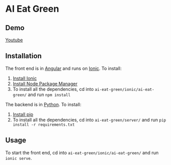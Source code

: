 # AI Eat Green
## Demo
[Youtube](https://youtu.be/bJ3v7ZflRq0)

## Installation

The front end is in [Angular](https://angular.io/) and runs on [Ionic](https://ionicframework.com/). To install:

1. [Install Ionic](https://ionicframework.com/docs/installation/cli)
2. [Install Node Package Manager](https://www.npmjs.com/get-npm)
3. To install all the dependencies, cd into `ai-eat-green/ionic/ai-eat-green/` and run `npm install`

The backend is in [Python](https://www.python.org/). To install:

1. [Install pip](https://pip.pypa.io/en/stable/)
2. To install all the dependencies, cd into `ai-eat-green/server/` and run `pip install -r requirements.txt`

## Usage

To start the front end, cd into `ai-eat-green/ionic/ai-eat-green/` and run `ionic serve`.
